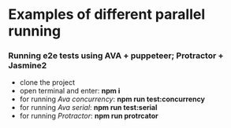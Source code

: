 # Examples of different parallel running

### Running e2e tests using AVA + puppeteer; Protractor + Jasmine2

* clone the project
* open terminal and enter: **npm i**
* for running *Ava concurrency*: **npm run test:concurrency**
* for running *Ava serial*: **npm run test:serial**
* for running *Protractor*: **npm run protrcator**
